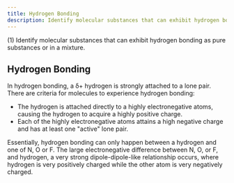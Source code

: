 ```yaml
---
title: Hydrogen Bonding
description: Identify molecular substances that can exhibit hydrogen bonding as pure substances or in a mixture.
---
```


(1) Identify molecular substances that can exhibit hydrogen bonding as pure substances or in a mixture.

## Hydrogen Bonding

In hydrogen bonding, a δ+ hydrogen is strongly attached to a lone pair. There are criteria for molecules to experience hydrogen bonding:
- The hydrogen is attached directly to a highly electronegative atoms, causing the hydrogen to acquire a highly positive charge.
- Each of the highly electronegative atoms attains a high negative charge and has at least one "active" lone pair. 

Essentially, hydrogen bonding can only happen between a hydrogen and one of N, O or F. The large electronegative difference between N, O, or F, and hydrogen, a very strong dipole-dipole-like relationship occurs, where hydrogen is very positively charged while the other atom is very negatively charged.